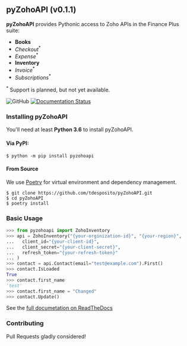 ## pyZohoAPI (v0.1.1)
 **pyZohoAPI** provides Pythonic access to Zoho APIs in the Finance Plus suite:
 * **Books**
 * *Checkout*<sup>*</sup>
 * *Expense*<sup>*</sup>
 * **Inventory**
 * *Invoice*<sup>*</sup>
 * *Subscriptions*<sup>*</sup>

<sup>*</sup> Support is planned, but not yet available.

![GitHub](https://img.shields.io/github/license/tdesposito/pyZohoAPI)
[![Documentation Status](https://readthedocs.org/projects/pyzohoapi/badge/?version=latest)](https://pyzohoapi.readthedocs.io/en/latest/?badge=latest)

### Installing pyZohoAPI
<!-- start installation -->

You'll need at least **Python 3.6** to install pyZohoAPI.

#### Via PyPI:
```console
$ python -m pip install pyzohoapi
```

#### From Source
We use [Poetry](https://python-poetry.org/) for virtual environment and
dependency management.
```console
$ git clone https://github.com/tdesposito/pyZohoAPI.git
$ cd pyZohoAPI
$ poetry install
```
<!-- end installation -->

### Basic Usage

<!-- start basic-usage -->
```python
>>> from pyzohoapi import ZohoInventory
>>> api = ZohoInventory("{your-orginization-id}", "{your-region}",
...   client_id="{your-client-id}",
...   client_secret="{your-client-secret}",
...   refresh_token="{your-refresh-token}"
... )
>>> contact = api.Contact(email="test@example.com").First()
>>> contact.IsLoaded
True
>>> contact.first_name
'test'
>>> contact.first_name = "Changed"
>>> contact.Update()
```
<!-- end basic-usage -->

See the [full documetation on ReadTheDocs](https://pyzohoapi.readthedocs.io/en/latest/)

### Contributing
Pull Requests gladly considered!
